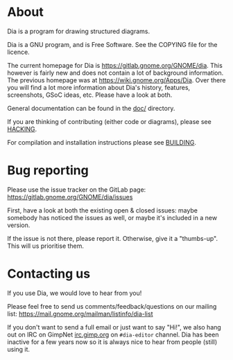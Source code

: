# About

Dia is a program for drawing structured diagrams.

Dia is a GNU program, and is Free Software.  See the COPYING file for the licence.

The current homepage for Dia is https://gitlab.gnome.org/GNOME/dia.  This however
is fairly new and does not contain a lot of background information.  The previous
homepage was at https://wiki.gnome.org/Apps/Dia.  Over there you will find a lot
more information about Dia's history, features, screenshots, GSoC ideas, etc.
Please have a look at both.

General documentation can be found in the [doc/](doc/) directory.

If you are thinking of contributing (either code or diagrams), please see
[HACKING](HACKING.md).

For compilation and installation instructions please see [BUILDING](BUILDING.md).

# Bug reporting

Please use the issue tracker on the GitLab page:
https://gitlab.gnome.org/GNOME/dia/issues

First, have a look at both the existing open & closed issues: maybe somebody has
noticed the issues as well, or maybe it's included in a new version.

If the issue is not there, please report it.  Otherwise, give it a "thumbs-up".
This will us prioritise them.

# Contacting us

If you use Dia, we would love to hear from you!

Please feel free to send us comments/feedback/questions on our mailing list:
https://mail.gnome.org/mailman/listinfo/dia-list

If you don't want to send a full email or just want to say "Hi!", we also hang
out on IRC on GimpNet [irc.gimp.org](irc://irc.gimp.org) on `#dia-editor`
channel.  Dia has been inactive for a few years now so it is always nice to hear
from people (still) using it.
